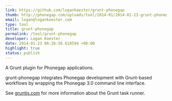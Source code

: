 ```yaml
---
link: https://github.com/logankoester/grunt-phonegap
thumb: http://phonegap.com/uploads/tool/2014-01/2014-01-23-grunt-phonegap.png
email: logan@logankoester.com
type: tool
title: grunt-phonegap
permalink: /tool/grunt-phonegap
developer: Logan Koester
date: 2014-01-23 06:26:56.618594 +00:00
highlight: true
status: publish
---
```


A Grunt plugin for Phonegap applications.

grunt-phonegap integrates Phonegap development with Grunt-based workflows by wrapping the Phonegap 3.0 command line interface.

See [gruntjs.com](http://gruntjs.com/) for more information about the Grunt task runner.
